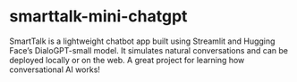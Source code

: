 # smarttalk-mini-chatgpt
SmartTalk is a lightweight chatbot app built using Streamlit and Hugging Face’s DialoGPT-small model. It simulates natural conversations and can be deployed locally or on the web. A great project for learning how conversational AI works!

